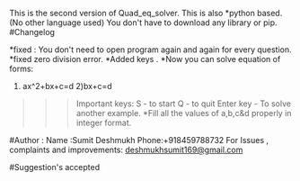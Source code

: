 This is the second version of Quad_eq_solver.
This is also *python based.(No other language used)
You don't have to download any library or pip.
#Changelog

*fixed : You don't need to open program again and again for every question.
*fixed zero division error.
*Added keys .
*Now you can solve equation of forms:
 1) ax^2+bx+c=d
 2)bx+c=d

>>>Important keys:
S - to start
Q - to quit
Enter key - To solve another example.
*Fill all the values of a,b,c&d properly in integer format.



#Author :
Name :Sumit Deshmukh
Phone:+918459788732
For Issues , complaints and improvements:
    deshmukhsumit169@gmail.com

#Suggestion's accepted
